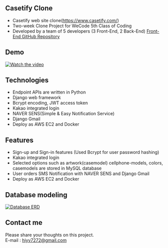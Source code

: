 ## Casetify Clone
- Casetify web site clone(https://www.casetify.com/)
- Two-week Clone Project for WeCode 5th Class of Coding
- Developed by a team of 5 developers (3 Front-End, 2 Back-End)
[Front-End GitHub Repository](https://github.com/wecode-bootcamp-korea/casetify_frontend)

## Demo
[![Watch the video](https://img.youtube.com/vi/aCONu7EJwqc/0.jpg)](https://youtu.be/aCONu7EJwqc)

## Technologies
- Endpoint APIs are written in Python
- Django web framework
- Bcrypt encoding, JWT access token
- Kakao integrated login
- NAVER SENS(Simple & Easy Notification Service)
- Django Gmail
- Deploy as AWS EC2 and Docker

## Features
- Sign-up and Sign-in features (Used Bcrypt for user password hashing)
- Kakao integrated login
- Selected options such as artwork(casemodel) cellphone-models, colors, casemodels are stored in MySQL database
- User orders SMS Notification with NAVER SENS and Django Gmail
- Deploy as AWS EC2 and Docker


## Database modeling
<a target="_blank" rel="noopener noreferrer" href="https://github.com/wecode-bootcamp-korea/casetify_backend/blob/master/CASETiFY_Project_Aquery.png"><img src="https://github.com/wecode-bootcamp-korea/casetify_backend/blob/master/CASETiFY_Project_Aquery.png" alt="Database ERD" style="max-width:100%;"></a>

## Contact me
Please share your thoughts on this project.<br>
E-mail : hiyv7272@gmail.com
